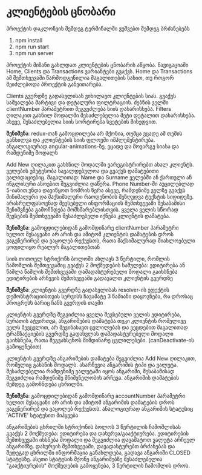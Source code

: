 # კლიენტების ცნობარი

პროექტის დაკლონვის შემდეგ ტერმინალში ვუშვებთ შემდეგ ბრძანებებს

1. npm install
2. npm run start
3. npm run server

პროექტის მიზანი გახლდათ კლიენტების ცნობარის აწყობა.
ნავიგაციაში Home, Clients და Transactions ვარიანტები გვაქვს. Home და Transactions ამ შემთხვევაში
წარმოდგენილია მაგალითების სახით, თუ როგორ შეიძლებოდა პროექტის განვითარება.

Clients გვერდზე გადასვლისას ვიხილავთ კლიენტების სიას. გვაქვს საშუალება მარტივი და დეტალური ფილტრაციის.
ძებნის ველში clientNumber პარამეტრით შეგვეძლება სიის დახარისხება. Filters ღილაკით გახნილ მოდალში შესაძლებელია 
მეტი დეტალით დახარისხება. ასევე, შესაძლებელია სიის სორტირება სვეტების მიხედვით.

**შენიშვნა**: redux-თან გამოცდილება არ მქონია, თუმცა ვცადე ამ თემის განხილვა და კლიენტების სიის ფლოუში იმპლემენტირება. 
ანგალოგიურად angular-animations-ზე, ვცადე და მოვარგე სიასა და რამდენიმე მოდალს

Add New ღილაკით გახსნილ მოდალში ვარეგისტრირებთ ახალ კლიენტს. ველების უმეტესობა სავალდებულოა და გვაქვს დამატებითი ვალიდაციებიც.
მაგალითად: Name და Surname ველებში ან ქართული ან ინგლისური ასოებით შეგვიძლია დაწერა. Phone Number-ში აუცილებლად 5-იანით უნდა დავიწყოთ ნომრის წერა
ასევე, რამდენიმე ველზე გვაქვს მინიმალური და მაქსიმალური რაოდენობის შეზღუდვა ტექსტის სიდიდეზე. არასრულფასოვნად შევსებული ინფორმაციის
შემთხვევაში შესაბამისი შენიშვნება გამოჩნდება მომხმარებლისთვის. ყველა ველის სწორად შევსების შემთხვევაში შესაძლებელი იქნება კლიენტის დამატება.

**შენიშვნა**: გამოცდილებიდან გამომდინარე clientNumber პარამეტრი ხელით შესაყვანი არ არის და ამიტომ კლიენტის დამატების დროს ვაგენერირებ
და ვაყოლებ რექუესთს, რათა მაქსიმალურად მიახლოებული ყოფილიყო რეალურ მაგალითებთან

სიის თითოელ სტრიქონს ბოლოში ახლავს 3 წერტილი, რომლის ჩამოშლის შემთვევაშიც გვაქვს 2 მოქმედების საშულება: ედიტირება ან წაშლა
წაშლის შემთხვევაში დამადასტურებელი მოდალი გაიხსნება
ედიტირების არჩევის შემთხვევაში გადავალთ კლიენტის გვერდზე

**შენიშვნა**: კლიენტის გვერდზე გადასვლისას resolver-ის ეფექტის დემონსტრაციისთვის სერვისს ჩავამატე 3 წამიანი დაყოვნება, რა დროსაც
პროგრესს ბარიც ჩანს გვერდის თავში

კლიენტის გვერდზე შეგვიძლია ყველა შევსებული ველის ედიტირება, სურათის ატვირთვა, ანგარიშების დამატება
თუკი კლიენტის რომელივე ველს შევცვლით, არ შევინახავთ ცვლილებას და ვეცდებით მაგალითად ტრანზაქციების გვერდზე გადასვლას
დამადასტურებელი მოდალი გაიხსნება, რათა შეგვახსენოს მიმდინარე ცვლილებები. (canDeactivate-ის გამოყენებით)

კლიენტის გვერდზე ანგარიშების დამატება შეგვიძლია Add New ღილაკით, რომელიც გახსნის მოდალს. ასარჩევია ანგარიშის ტიპი და ვალუტა.
შესაძლებელია რამდენიმე ვალუტაში იყოს ანგარიში, შესაბამისად შეგვიძლია რამდენიმე მნიშვნელობის არჩევა. ანგარიშის დამატების შემდეგ
გამოჩნდება ცხრილში.

**შენიშვნა**: გამოცდილებიდან გამომდინარე accountNumber პარამეტრი ხელით შესაყვანი არ არის და ამიტომ ანგარიშის დამატების დროს ვაგენერირებ
და ვაყოლებ რექუესთს. ანალოგიურად ანგარიშის სტატუსიც 'ACTIVE' სტატუსით მიჰყვება

ანგარიშების ცხრილში სტრიქონის ბოლოს 3 წერტილის ჩამოშლისას გვაქვს 2 მოქმედება: ედიტირება და დახურვა/გააქტიურება.
ედიტირების შემთხვევაში იხსნება მოდალი და შეგვიძლია დავამატოთ ვალუტა არჩეულ ანგარიშზე.
დახურვის შემთხვევაში, დავადასტურებთ ბრძანებას და შედეგად ცხრილში ინფორმაცია განახლდება, გადავა ანგარიში CLOSED სტატუსზე.
ასეთი სტატუსის მქონე ანგარიშებზე შესაძლებელია "გააქტიურების" მოქმედების გამოყენება, 3 წერტილის ჩამოშლის დროს.
